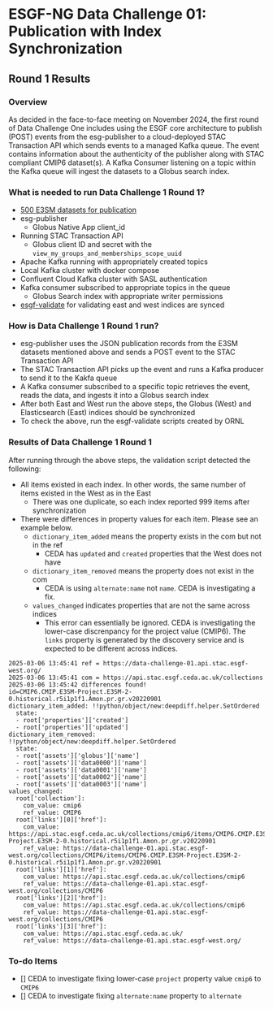 # ESGF-NG Data Challenge 01: Publication with Index Synchronization

## Round 1 Results

### Overview
As decided in the face-to-face meeting on November 2024, the first round of Data Challenge One includes using the ESGF core architecture to publish (POST) events from the esg-publisher to a cloud-deployed STAC Transaction API which sends events to a managed Kafka queue. The event contains information about the authenticity of the publisher along with STAC compliant CMIP6 dataset(s). A Kafka Consumer listening on a topic within the Kafka queue will ingest the datasets to a Globus search index.

### What is needed to run Data Challenge 1 Round 1?
* [500 E3SM datasets for publication](https://g-52ba3.fd635.8443.data.globus.org/users/lukasz/esgf2/dc_west_metadata_500.tgz)
* esg-publisher
  * Globus Native App client_id
* Running STAC Transaction API
  * Globus client ID and secret with the `view_my_groups_and_memberships_scope_uuid`
 * Apache Kafka running with appropriately created topics
  * Local Kafka cluster with docker compose
  * Confluent Cloud Kafka cluster with SASL authentication
 * Kafka consumer subscribed to appropriate topics in the queue
   * Globus Search index with appropriate writer permissions
 * [esgf-validate](https://github.com/esgf2-us/esgf-validate) for validating east and west indices are synced

### How is Data Challenge 1 Round 1 run?
* esg-publisher uses the JSON publication records from the E3SM datasets mentioned above and sends a POST event to the STAC Transaction API
* The STAC Transaction API picks up the event and runs a Kafka producer to send it to the Kakfa queue
* A Kafka consumer subscribed to a specific topic retrieves the event, reads the data, and ingests it into a Globus search index
* After both East and West run the above steps, the Globus (West) and Elasticsearch (East) indices should be synchronized
* To check the above, run the esgf-validate scripts created by ORNL

### Results of Data Challenge 1 Round 1
After running through the above steps, the validation script detected the following:
* All items existed in each index. In other words, the same number of items existed in the West as in the East
  * There was one duplicate, so each index reported 999 items after synchronization
* There were differences in property values for each item. Please see an example below.
  * `dictionary_item_added` means the property exists in the com but not in the ref
    * CEDA has `updated` and `created` properties that the West does not have
  * `dictionary_item_removed` means the property does not exist in the com
    * CEDA is using `alternate:name` not `name`. CEDA is investigating a fix. 
  * `values_changed` indicates properties that are not the same across indices
    * This error can essentially be ignored. CEDA is investigating the lower-case discrenpancy for the project value (CMIP6). The `links` property is generated by the discovery service and is expected to be different across indices.
```
2025-03-06 13:45:41 ref = https://data-challenge-01.api.stac.esgf-west.org/
2025-03-06 13:45:41 com = https://api.stac.esgf.ceda.ac.uk/collections
2025-03-06 13:45:42 differences found!
id=CMIP6.CMIP.E3SM-Project.E3SM-2-0.historical.r5i1p1f1.Amon.pr.gr.v20220901
dictionary_item_added: !!python/object/new:deepdiff.helper.SetOrdered
  state:
  - root['properties']['created']
  - root['properties']['updated']
dictionary_item_removed: !!python/object/new:deepdiff.helper.SetOrdered
  state:
  - root['assets']['globus']['name']
  - root['assets']['data0000']['name']
  - root['assets']['data0001']['name']
  - root['assets']['data0002']['name']
  - root['assets']['data0003']['name']
values_changed:
  root['collection']:
    com_value: cmip6
    ref_value: CMIP6
  root['links'][0]['href']:
    com_value: https://api.stac.esgf.ceda.ac.uk/collections/cmip6/items/CMIP6.CMIP.E3SM-Project.E3SM-2-0.historical.r5i1p1f1.Amon.pr.gr.v20220901
    ref_value: https://data-challenge-01.api.stac.esgf-west.org/collections/CMIP6/items/CMIP6.CMIP.E3SM-Project.E3SM-2-0.historical.r5i1p1f1.Amon.pr.gr.v20220901
  root['links'][1]['href']:
    com_value: https://api.stac.esgf.ceda.ac.uk/collections/cmip6
    ref_value: https://data-challenge-01.api.stac.esgf-west.org/collections/CMIP6
  root['links'][2]['href']:
    com_value: https://api.stac.esgf.ceda.ac.uk/collections/cmip6
    ref_value: https://data-challenge-01.api.stac.esgf-west.org/collections/CMIP6
  root['links'][3]['href']:
    com_value: https://api.stac.esgf.ceda.ac.uk/
    ref_value: https://data-challenge-01.api.stac.esgf-west.org/
```

### To-do Items
- [] CEDA to investigate fixing lower-case `project` property value `cmip6` to `CMIP6`
- [] CEDA to investigate fixing `alternate:name` property to `alternate`